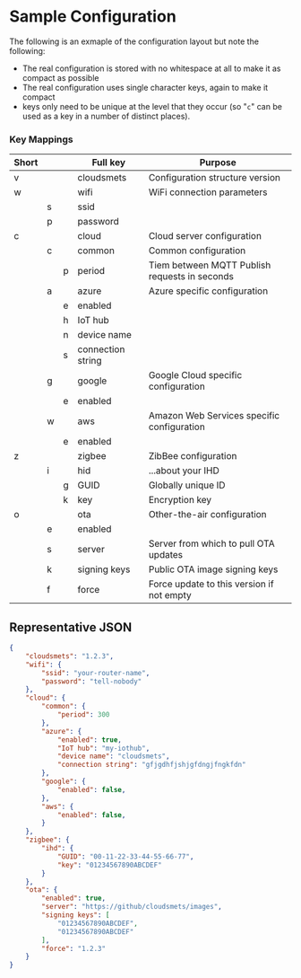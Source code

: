 # Sample Configuration
The following is an exmaple of the configuration layout but note the following:

- The real configuration is stored with no whitespace at all to make it as 
  compact as possible
- The real configuration uses single character keys, again to make it compact
- keys only need to be unique at the level that they occur (so "`c`" can be used as a key in a number of distinct places).

### Key Mappings
|Short|||Full key|Purpose|
|-|-|-|-|-|
|v|||cloudsmets|Configuration structure version
|w|||wifi|WiFi connection parameters
||s||ssid|
||p||password|
|c|||cloud|Cloud server configuration
||c||common|Common configuration
|||p|period|Tiem between MQTT Publish requests in seconds
||a||azure|Azure specific configuration
|||e|enabled
|||h|IoT hub|
|||n|device name|
|||s|connection string|
||g||google|Google Cloud specific configuration
|||e|enabled
||w||aws|Amazon Web Services specific configuration
|||e|enabled
|z|||zigbee|ZibBee configuration
||i||hid|...about your IHD
|||g|GUID|Globally unique ID
|||k|key|Encryption key
|o|||ota|Other-the-air configuration
||e||enabled
||s||server|Server from which to pull OTA updates
||k||signing keys|Public OTA image signing keys
||f||force|Force update to this version if not empty

## Representative JSON
```json
{
    "cloudsmets": "1.2.3",
    "wifi": {
        "ssid": "your-router-name",
        "password": "tell-nobody"
    },
    "cloud": {
        "common": {
            "period": 300
        },
        "azure": {
            "enabled": true,
            "IoT hub": "my-iothub",
            "device name": "cloudsmets",
            "connection string": "gfjgdhfjshjgfdngjfngkfdn"
        },
        "google": {
            "enabled": false,
        },
        "aws": {
            "enabled": false,
        }
    },
    "zigbee": {
        "ihd": {
            "GUID": "00-11-22-33-44-55-66-77",
            "key": "01234567890ABCDEF"
        }
    },
    "ota": {
        "enabled": true,
        "server": "https://github/cloudsmets/images",
        "signing keys": [
            "01234567890ABCDEF",
            "01234567890ABCDEF"
        ],
        "force": "1.2.3"
    }
}
```